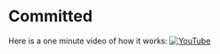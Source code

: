 # Committed

Here is a one minute video of how it works:
[![YouTube](http://i.ytimg.com/vi/o_LdYjHZikA/maxresdefault.jpg)](https://www.youtube.com/watch?v=o_LdYjHZikA)
